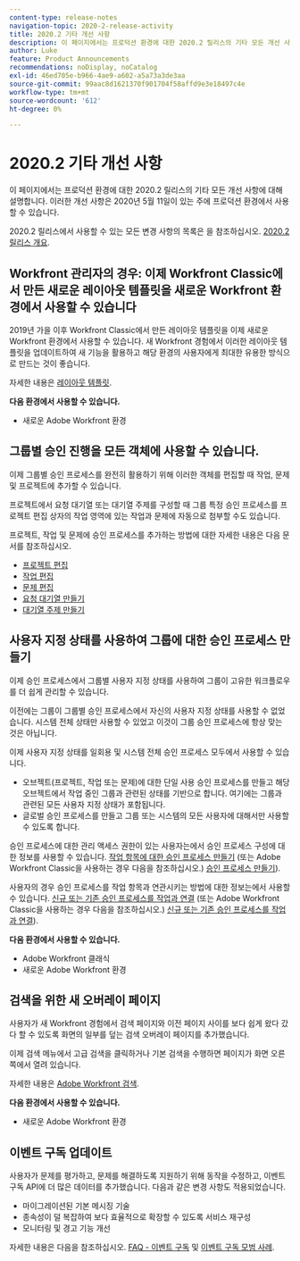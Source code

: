 ```yaml
---
content-type: release-notes
navigation-topic: 2020-2-release-activity
title: 2020.2 기타 개선 사항
description: 이 페이지에서는 프로덕션 환경에 대한 2020.2 릴리스의 기타 모든 개선 사항에 대해 설명합니다. 이러한 개선 사항은 2020년 5월 11일이 있는 주에 프로덕션 환경에서 사용할 수 있습니다.
author: Luke
feature: Product Announcements
recommendations: noDisplay, noCatalog
exl-id: 46ed705e-b966-4ae9-a602-a5a73a3de3aa
source-git-commit: 99aac8d1621370f901704f58affd9e3e18497c4e
workflow-type: tm+mt
source-wordcount: '612'
ht-degree: 0%

---
```


# 2020.2 기타 개선 사항

이 페이지에서는 프로덕션 환경에 대한 2020.2 릴리스의 기타 모든 개선 사항에 대해 설명합니다. 이러한 개선 사항은 2020년 5월 11일이 있는 주에 프로덕션 환경에서 사용할 수 있습니다.

2020.2 릴리스에서 사용할 수 있는 모든 변경 사항의 목록은 을 참조하십시오. [2020.2 릴리스 개요](../../../product-announcements/product-releases/2020.2.-release-activity/2020-2-release-overview.md).

## Workfront 관리자의 경우: 이제 Workfront Classic에서 만든 새로운 레이아웃 템플릿을 새로운 Workfront 환경에서 사용할 수 있습니다

2019년 가을 이후 Workfront Classic에서 만든 레이아웃 템플릿을 이제 새로운 Workfront 환경에서 사용할 수 있습니다. 새 Workfront 경험에서 이러한 레이아웃 템플릿을 업데이트하여 새 기능을 활용하고 해당 환경의 사용자에게 최대한 유용한 방식으로 만드는 것이 좋습니다.

자세한 내용은 [레이아웃 템플릿](../../../administration-and-setup/customize-workfront/use-layout-templates/use-layout-templates-customize-ui.md).

**다음 환경에서 사용할 수 있습니다.**

* 새로운 Adobe Workfront 환경

## 그룹별 승인 진행을 모든 객체에 사용할 수 있습니다.

이제 그룹별 승인 프로세스를 완전히 활용하기 위해 이러한 객체를 편집할 때 작업, 문제 및 프로젝트에 추가할 수 있습니다.

프로젝트에서 요청 대기열 또는 대기열 주제를 구성할 때 그룹 특정 승인 프로세스를 프로젝트 편집 상자의 작업 영역에 있는 작업과 문제에 자동으로 첨부할 수도 있습니다.

프로젝트, 작업 및 문제에 승인 프로세스를 추가하는 방법에 대한 자세한 내용은 다음 문서를 참조하십시오.

* [프로젝트 편집](../../../manage-work/projects/manage-projects/edit-projects.md)
* [작업 편집](../../../manage-work/tasks/manage-tasks/edit-tasks.md)
* [문제 편집](../../../manage-work/issues/manage-issues/edit-issues.md)
* [요청 대기열 만들기](../../../manage-work/requests/create-and-manage-request-queues/create-request-queue.md)
* [대기열 주제 만들기](../../../manage-work/requests/create-and-manage-request-queues/create-queue-topics.md)

## 사용자 지정 상태를 사용하여 그룹에 대한 승인 프로세스 만들기

이제 승인 프로세스에서 그룹별 사용자 지정 상태를 사용하여 그룹이 고유한 워크플로우를 더 쉽게 관리할 수 있습니다.

이전에는 그룹이 그룹별 승인 프로세스에서 자신의 사용자 지정 상태를 사용할 수 없었습니다. 시스템 전체 상태만 사용할 수 있었고 이것이 그룹 승인 프로세스에 항상 맞는 것은 아닙니다.

이제 사용자 지정 상태를 일회용 및 시스템 전체 승인 프로세스 모두에서 사용할 수 있습니다.

* 오브젝트(프로젝트, 작업 또는 문제)에 대한 단일 사용 승인 프로세스를 만들고 해당 오브젝트에서 작업 중인 그룹과 관련된 상태를 기반으로 합니다. 여기에는 그룹과 관련된 모든 사용자 지정 상태가 포함됩니다.
* 글로벌 승인 프로세스를 만들고 그룹 또는 시스템의 모든 사용자에 대해서만 사용할 수 있도록 합니다.

승인 프로세스에 대한 관리 액세스 권한이 있는 사용자는에서 승인 프로세스 구성에 대한 정보를 사용할 수 있습니다. [작업 항목에 대한 승인 프로세스 만들기](../../../administration-and-setup/customize-workfront/configure-approval-milestone-processes/create-approval-processes.md) (또는 Adobe Workfront Classic을 사용하는 경우 다음을 참조하십시오.) [승인 프로세스 만들기](https://one.workfront.com/s/article/Creating-Approval-Processes-1001577410)).

사용자의 경우 승인 프로세스를 작업 항목과 연관시키는 방법에 대한 정보는에서 사용할 수 있습니다. [신규 또는 기존 승인 프로세스를 작업과 연결](../../../review-and-approve-work/manage-approvals/associate-approval-with-work.md) (또는 Adobe Workfront Classic을 사용하는 경우 다음을 참조하십시오.) [신규 또는 기존 승인 프로세스를 작업과 연결](https://one.workfront.com/s/article/Associating-a-New-or-Existing-Approval-Process-with-Work-708455630)).

**다음 환경에서 사용할 수 있습니다.**

* Adobe Workfront 클래식
* 새로운 Adobe Workfront 환경

## 검색을 위한 새 오버레이 페이지

사용자가 새 Workfront 경험에서 검색 페이지와 이전 페이지 사이를 보다 쉽게 왔다 갔다 할 수 있도록 화면의 일부를 덮는 검색 오버레이 페이지를 추가했습니다.

이제 검색 메뉴에서 고급 검색을 클릭하거나 기본 검색을 수행하면 페이지가 화면 오른쪽에서 열려 있습니다.

자세한 내용은 [Adobe Workfront 검색](../../../workfront-basics/navigate-workfront/search/search-workfront.md).

**다음 환경에서 사용할 수 있습니다.**

* 새로운 Adobe Workfront 환경

## 이벤트 구독 업데이트

사용자가 문제를 평가하고, 문제를 해결하도록 지원하기 위해 동작을 수정하고, 이벤트 구독 API에 더 많은 데이터를 추가했습니다. 다음과 같은 변경 사항도 적용되었습니다.

* 마이그레이션된 기본 메시징 기술
* 종속성이 덜 복잡하여 보다 효율적으로 확장할 수 있도록 서비스 재구성
* 모니터링 및 경고 기능 개선

자세한 내용은 다음을 참조하십시오. [FAQ - 이벤트 구독](../../../wf-api/general/event-subs-faq.md) 및 [이벤트 구독 모범 사례](../../../wf-api/general/event-sub-best-practice.md).
